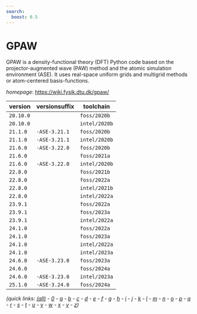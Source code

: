 ```yaml
---
search:
  boost: 0.5
---
```

# GPAW

GPAW is a density-functional theory (DFT) Python code based on the projector-augmented wave (PAW)  method and the atomic simulation environment (ASE). It uses real-space uniform grids and multigrid methods or  atom-centered basis-functions.

*homepage*: <https://wiki.fysik.dtu.dk/gpaw/>

version | versionsuffix | toolchain
--------|---------------|----------
``20.10.0`` |  | ``foss/2020b``
``20.10.0`` |  | ``intel/2020b``
``21.1.0`` | ``-ASE-3.21.1`` | ``foss/2020b``
``21.1.0`` | ``-ASE-3.21.1`` | ``intel/2020b``
``21.6.0`` | ``-ASE-3.22.0`` | ``foss/2020b``
``21.6.0`` |  | ``foss/2021a``
``21.6.0`` | ``-ASE-3.22.0`` | ``intel/2020b``
``22.8.0`` |  | ``foss/2021b``
``22.8.0`` |  | ``foss/2022a``
``22.8.0`` |  | ``intel/2021b``
``22.8.0`` |  | ``intel/2022a``
``23.9.1`` |  | ``foss/2022a``
``23.9.1`` |  | ``foss/2023a``
``23.9.1`` |  | ``intel/2022a``
``24.1.0`` |  | ``foss/2022a``
``24.1.0`` |  | ``foss/2023a``
``24.1.0`` |  | ``intel/2022a``
``24.1.0`` |  | ``intel/2023a``
``24.6.0`` | ``-ASE-3.23.0`` | ``foss/2023a``
``24.6.0`` |  | ``foss/2024a``
``24.6.0`` | ``-ASE-3.23.0`` | ``intel/2023a``
``25.1.0`` | ``-ASE-3.24.0`` | ``foss/2024a``


*(quick links: [(all)](../index.md) - [0](../0/index.md) - [a](../a/index.md) - [b](../b/index.md) - [c](../c/index.md) - [d](../d/index.md) - [e](../e/index.md) - [f](../f/index.md) - [g](../g/index.md) - [h](../h/index.md) - [i](../i/index.md) - [j](../j/index.md) - [k](../k/index.md) - [l](../l/index.md) - [m](../m/index.md) - [n](../n/index.md) - [o](../o/index.md) - [p](../p/index.md) - [q](../q/index.md) - [r](../r/index.md) - [s](../s/index.md) - [t](../t/index.md) - [u](../u/index.md) - [v](../v/index.md) - [w](../w/index.md) - [x](../x/index.md) - [y](../y/index.md) - [z](../z/index.md))*

